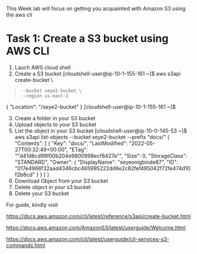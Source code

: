This Week lab will focus on getting you acquainted with Amazon S3 using the aws cli

# Task 1: Create a S3 bucket using AWS CLI

1. Lauch AWS cloud shell
2. Create a S3 bucket 
[cloudshell-user@ip-10-1-155-161 ~]$ aws s3api create-bucket \
>     --bucket seye2-bucket \
>     --region us-east-1
{
    "Location": "/seye2-bucket"
}
[cloudshell-user@ip-10-1-155-161 ~]$ 

3. Create a folder in your S3 bucket
4. Upload objects to your S3 bucket
5. List the object in your S3 bucket
[cloudshell-user@ip-10-0-145-53 ~]$ aws s3api list-objects --bucket seye2-bucket --prefix "docs/"
{
    "Contents": [
        {
            "Key": "docs/",
            "LastModified": "2022-05-27T00:32:49+00:00",
            "ETag": "\"d41d8cd98f00b204e9800998ecf8427e\"",
            "Size": 0,
            "StorageClass": "STANDARD",
            "Owner": {
                "DisplayName": "seyeonigbinde87",
                "ID": "017e4966f32aad4346cbc465995222dd6e2c82fef495042f72fe474d10f2b8cd"
            }
        }
    ]
}
6. Download Object from your S3 bucket
7. Delete object in your s3 bucket
8. Delete your S3 bucket





For guide, kindly visit

https://docs.aws.amazon.com/cli/latest/reference/s3api/create-bucket.html

https://docs.aws.amazon.com/AmazonS3/latest/userguide/Welcome.html

https://docs.aws.amazon.com/cli/latest/userguide/cli-services-s3-commands.html
